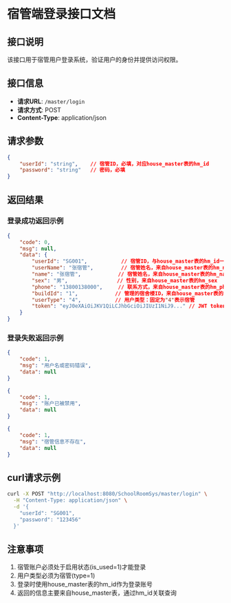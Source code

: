 # 宿管端登录接口文档

## 接口说明
该接口用于宿管用户登录系统，验证用户的身份并提供访问权限。

## 接口信息
- **请求URL**: `/master/login`
- **请求方式**: POST
- **Content-Type**: application/json

## 请求参数
```json
{
    "userId": "string",    // 宿管ID，必填，对应house_master表的hm_id
    "password": "string"   // 密码，必填
}
```

## 返回结果

### 登录成功返回示例
```json
{
    "code": 0,
    "msg": null,
    "data": {
        "userId": "SG001",           // 宿管ID，与house_master表的hm_id一致
        "userName": "张宿管",         // 宿管姓名，来自house_master表的hm_name
        "name": "张宿管",            // 宿管姓名，来自house_master表的hm_name
        "sex": "男",                // 性别，来自house_master表的hm_sex
        "phone": "13800138000",     // 联系方式，来自house_master表的hm_phone
        "buildId": "1",            // 管理的宿舍楼ID，来自house_master表的build_id
        "userType": "4",           // 用户类型：固定为"4"表示宿管
        "token": "eyJ0eXAiOiJKV1QiLCJhbGciOiJIUzI1NiJ9..." // JWT token
    }
}
```

### 登录失败返回示例
```json
{
    "code": 1,
    "msg": "用户名或密码错误",
    "data": null
}
```

```json
{
    "code": 1,
    "msg": "账户已被禁用",
    "data": null
}
```

```json
{
    "code": 1,
    "msg": "宿管信息不存在",
    "data": null
}
```

## curl请求示例
```bash
curl -X POST "http://localhost:8080/SchoolRoomSys/master/login" \
  -H "Content-Type: application/json" \
  -d '{
    "userId": "SG001",
    "password": "123456"
  }'
```

## 注意事项
1. 宿管账户必须处于启用状态(is_used=1)才能登录
2. 用户类型必须为宿管(type=1)
3. 登录时使用house_master表的hm_id作为登录账号
4. 返回的信息主要来自house_master表，通过hm_id关联查询
